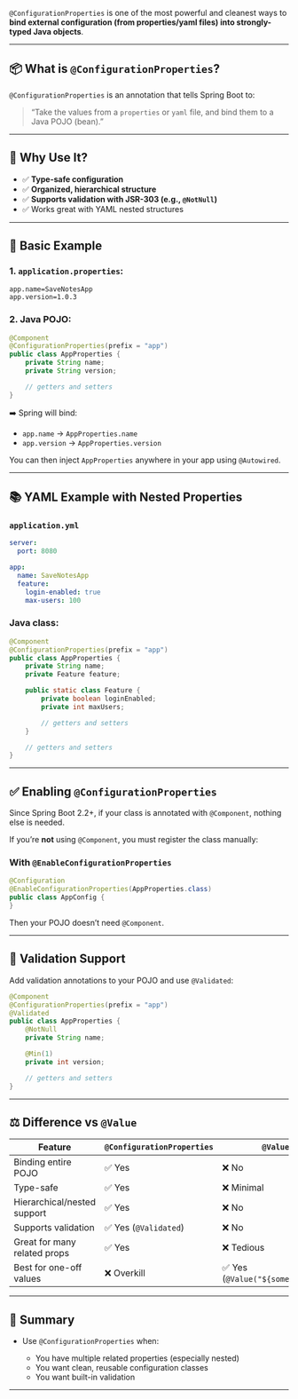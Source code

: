 `@ConfigurationProperties` is one of the most powerful and cleanest ways to **bind external configuration (from properties/yaml files) into strongly-typed Java objects**.

---

## 📦 What is `@ConfigurationProperties`?

`@ConfigurationProperties` is an annotation that tells Spring Boot to:

> “Take the values from a `properties` or `yaml` file, and bind them to a Java POJO (bean).”

---

## 🧠 Why Use It?

* ✅ **Type-safe configuration**
* ✅ **Organized, hierarchical structure**
* ✅ **Supports validation with JSR-303 (e.g., `@NotNull`)**
* ✅ Works great with YAML nested structures

---

## 🔧 Basic Example

### 1. `application.properties`:

```properties
app.name=SaveNotesApp
app.version=1.0.3
```

### 2. Java POJO:

```java
@Component
@ConfigurationProperties(prefix = "app")
public class AppProperties {
    private String name;
    private String version;

    // getters and setters
}
```

➡️ Spring will bind:

* `app.name` → `AppProperties.name`
* `app.version` → `AppProperties.version`

You can then inject `AppProperties` anywhere in your app using `@Autowired`.

---

## 📚 YAML Example with Nested Properties

### `application.yml`

```yaml
server:
  port: 8080

app:
  name: SaveNotesApp
  feature:
    login-enabled: true
    max-users: 100
```

### Java class:

```java
@Component
@ConfigurationProperties(prefix = "app")
public class AppProperties {
    private String name;
    private Feature feature;

    public static class Feature {
        private boolean loginEnabled;
        private int maxUsers;

        // getters and setters
    }

    // getters and setters
}
```

---

## ✅ Enabling `@ConfigurationProperties`

Since Spring Boot 2.2+, if your class is annotated with `@Component`, nothing else is needed.

If you’re **not** using `@Component`, you must register the class manually:

### With `@EnableConfigurationProperties`

```java
@Configuration
@EnableConfigurationProperties(AppProperties.class)
public class AppConfig {
}
```

Then your POJO doesn’t need `@Component`.

---

## 🧪 Validation Support

Add validation annotations to your POJO and use `@Validated`:

```java
@Component
@ConfigurationProperties(prefix = "app")
@Validated
public class AppProperties {
    @NotNull
    private String name;

    @Min(1)
    private int version;

    // getters and setters
}
```

---

## ⚖️ Difference vs `@Value`

| Feature                      | `@ConfigurationProperties` | `@Value`                         |
| ---------------------------- | -------------------------- | -------------------------------- |
| Binding entire POJO          | ✅ Yes                      | ❌ No                             |
| Type-safe                    | ✅ Yes                      | ❌ Minimal                        |
| Hierarchical/nested support  | ✅ Yes                      | ❌ No                             |
| Supports validation          | ✅ Yes (`@Validated`)       | ❌ No                             |
| Great for many related props | ✅ Yes                      | ❌ Tedious                        |
| Best for one-off values      | ❌ Overkill                 | ✅ Yes (`@Value("${some.prop}")`) |

---

## 🔁 Summary

* Use `@ConfigurationProperties` when:

  * You have multiple related properties (especially nested)
  * You want clean, reusable configuration classes
  * You want built-in validation

---

